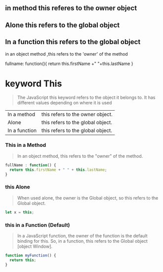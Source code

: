 <!-- * object oriented programming is porgramming model/style organized around objects rather then 'actions and data then logic -->

<!-- ^ JavaScript is a versatile and dynamic programming language that supports multiple paradigms, including procedural, functional, and object-oriented programming. While JavaScript is not a purely object-oriented language like Java or C++, it provides the tools and features to implement OOP concepts effectively. -->

<!-- * OOP in JavaScript refers to the practice of designing and structuring code around objects and their interactions. It is a programming paradigm that allows developers to model real-world entities and their relationships using objects and classes. -->

<!-- & keyword This -->
<!-- * the js this keyword referes to the object it belongs to .it has different values depending upon the use  -->

## in method this referes to the owner object

## Alone this refers to the global object

## In a function this refers to the global object

<!-- ! This in a method-->

in an object method ,this refers to the 'owner' of the method

fullname: function(){
return this.firstName +" "+this.lastName
}

# keyword This

> The JavaScript this keyword refers to the object it belongs to. It has different values depending on where it is used

|               |                                   |
| ------------- | --------------------------------- |
| In a method   | this refers to the owner object.  |
| Alone         | this refers to the global object. |
| In a function | this refers to the global object. |

### This in a Method

> In an object method, this refers to the "owner" of the method.

```js
fullName : function() {
  return this.firstName + " " + this.lastName;
}
```

### this Alone

> When used alone, the owner is the Global object, so this refers to the Global object.

```js
let x = this;
```

### this in a Function (Default)

> In a JavaScript function, the owner of the function is the default binding for this.
> So, in a function, this refers to the Global object [object Window].

```js
function myFunction() {
  return this;
}
```
